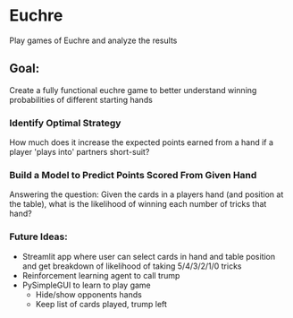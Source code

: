 # Euchre

Play games of Euchre and analyze the results

## Goal: 
Create a fully functional euchre game to better understand winning probabilities of different starting hands

### Identify Optimal Strategy
How much does it increase the expected points earned from a hand if a player 'plays into' partners short-suit?

### Build a Model to Predict Points Scored From Given Hand
Answering the question:
Given the cards in a players hand (and position at the table), what is the likelihood of winning each number of tricks that hand? 

### Future Ideas:
* Streamlit app where user can select cards in hand and table position and get breakdown of likelihood of taking 5/4/3/2/1/0 tricks
* Reinforcement learning agent to call trump
* PySimpleGUI to learn to play game
  * Hide/show opponents hands
  * Keep list of cards played, trump left
